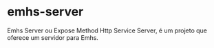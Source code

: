 # emhs-server
Emhs Server ou Expose Method Http Service Server, é um projeto que oferece um servidor para Emhs.
